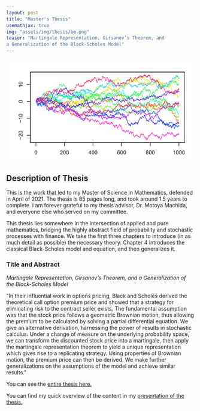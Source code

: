 ```yaml
---
layout: post
title: "Master's Thesis"
usemathjax: true
img: "assets/img/thesis/bm.png"
teaser: "Martingale Representation, Girsanov’s Theorem, and
a Generalization of the Black-Scholes Model"
---
```


![replicating](/assets/img/thesis/rep.png)

## Description of Thesis

This is the work that led to my Master of Science in Mathematics, defended in April of 2021. The thesis is 85 pages
long, and took around 1.5 years to complete. I am forever grateful to my thesis advisor, Dr. Motoya Machida, and
everyone else who served on my committee.

This thesis lies somewhere in the intersection of applied and pure mathematics, bridging the highly abstract field
of probability and stochastic processes with finance. We take the first three chapters to introduce (in as much
detail as possible) the necessary theory. Chapter 4 introduces the classical Black-Scholes
model and equation, and then generalizes it.

### Title and Abstract

*Martingale Representation, Girsanov’s Theorem, and a Generalization of the Black-Scholes Model*

"In their influential work in options pricing, Black and Scholes derived the
theoretical call option premium price and showed that a strategy for eliminating risk
to the contract seller exists. The fundamental assumption was that the stock price
follows a geometric Brownian motion, thus allowing the premium to be calculated by
solving a partial differential equation. We give an alternative derivation, harnessing
the power of results in stochastic calculus. Under a change of measure on the underlying
probability space, we can transform the discounted stock price into a martingale,
then apply the martingale representation theorem to yield a unique representation
which gives rise to a replicating strategy. Using properties of Brownian motion, the
premium price can then be derived. We make further generalizations on the assumptions
of the model and achieve similar results."

You can see the [entire thesis here.](/assets/SethAgee-thesis.pdf)

You can find my quick overview of the content in my [presentation of the thesis.](/assets/sethagee-presentation.pdf)